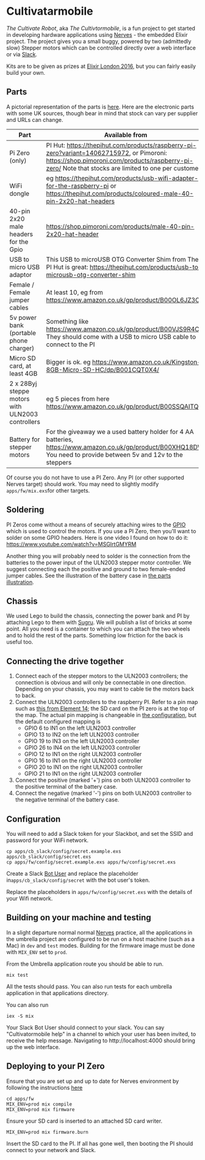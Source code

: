 # Cultivatarmobile

_The Cultivate Robot_, aka _The Cultivtormobile_, is a fun project to get started in developing hardware applications using [Nerves](https://github.com/nerves-project/nerves) - the embedded Elixir project. The project gives you a small buggy, powered by two (admittedly slow) Stepper motors which can be controlled directly over a web interface or via [Slack](https://slack.com).

Kits are to be given as prizes at [Elixir London 2016](http://www.elixir.london), but you can fairly easily build your own.

## Parts

A pictorial representation of the parts is [here](docs/robot_parts_sheet.pdf). Here are the electronic parts with some UK sources, though bear in mind that stock can vary per supplier and URLs can change.

| Part | Available from |
|------|----------------|
| Pi Zero (only) | PI Hut: https://thepihut.com/products/raspberry-pi-zero?variant=14062715972, or Pimoroni: https://shop.pimoroni.com/products/raspberry-pi-zero/ Note that stocks are limited to one per customer. |
| WiFi dongle | eg https://thepihut.com/products/usb-wifi-adapter-for-the-raspberry-pi or https://thepihut.com/products/coloured-male-40-pin-2x20-hat-headers |
| 40-pin 2x20 male headers for the Gpio | https://shop.pimoroni.com/products/male-40-pin-2x20-hat-header |
| USB to micro USB adaptor | This USB to microUSB OTG Converter Shim from The PI Hut is great: https://thepihut.com/products/usb-to-microusb-otg-converter-shim |
| Female / Female jumper cables | At least 10, eg from https://www.amazon.co.uk/gp/product/B00OL6JZ3C/ |
| 5v power bank (portable phone charger) | Something like https://www.amazon.co.uk/gp/product/B00VJS9R4C. They should come with a USB to micro USB cable to connect to the PI | 
| Micro SD card, at least 4GB | Bigger is ok. eg https://www.amazon.co.uk/Kingston-8GB-Micro-SD-HC/dp/B001CQT0X4/ |
| 2 x 28Byj steppe motors with ULN2003 controllers | eg 5 pieces from here https://www.amazon.co.uk/gp/product/B00SSQAITQ | 
| Battery for stepper motors | For the giveaway we a used battery holder for 4 AA batteries, https://www.amazon.co.uk/gp/product/B00XHQ18DW. You need to provide between 5v and 12v to the steppers |

Of course you do not have to use a PI Zero. Any PI (or other supported Nerves target) should work. You may need to slightly modify `apps/fw/mix.exs`for other targets.


## Soldering

PI Zeros come without a means of securely attaching wires to the [GPIO](https://en.wikipedia.org/wiki/General-purpose_input/output) which is used to control the motors. If you use a PI Zero, then you'll want to solder on some GPIO headers. Here is one video I found on how to do it: https://www.youtube.com/watch?v=MSGIrtGMYRM

Another thing you will probably need to solder is the connection from the batteries to the power input of the ULN2003 stepper motor controller. We suggest connecting each the positive and ground to two female-ended jumper cables. See the illustration of the battery case in [the parts illustration](docs/robot_parts_sheet.pdf).

## Chassis

We used Lego to build the chassis, connecting the power bank and PI by attaching Lego to them with [Sugru](https://sugru.com). We will publish a list of bricks at some point. All you need is a container to which you can attach the two wheels and to hold the rest of the parts. Something low friction for the back is useful too.

## Connecting the drive together

1. Connect each of the stepper motors to the ULN2003 controllers; the connection is obvious and will only be connectable in one direction. Depending on your chassis, you may want to cable tie the motors back to back.
1. Connect the ULN2003 controllers to the raspberry PI. Refer to a pin map such as [this from Element 14](https://www.element14.com/community/docs/DOC-73950/l/raspberry-pi-3-model-b-gpio-40-pin-block-pinout); the SD card on the PI zero is at the top of the map. The actual pin mapping is changeable in [the configuration](master/apps/cb_locomotion/config/config.exs), but the default configured mapping is
    * GPIO  6 to IN1 on the left ULN2003 controller
    * GPIO 13 to IN2 on the left ULN2003 controller
    * GPIO 19 to IN3 on the left ULN2003 controller
    * GPIO 26 to IN4 on the left ULN2003 controller
    * GPIO 12 to IN1 on the right ULN2003 controller
    * GPIO 16 to IN1 on the right ULN2003 controller
    * GPIO 20 to IN1 on the right ULN2003 controller
    * GPIO 21 to IN1 on the right ULN2003 controller
1. Connect the positive (marked '+') pins on both ULN2003 controller to the positive terminal of the battery case.
1. Connect the negative (marked '-') pins on both ULN2003 controller to the negative terminal of the battery case.

## Configuration

You will need to add a Slack token for your Slackbot, and set the SSID and password for your WiFi network.

```
cp apps/cb_slack/config/secret.example.exs apps/cb_slack/config/secret.exs 
cp apps/fw/config/secret.example.exs apps/fw/config/secret.exs 
```

Create a Slack [Bot User](https://api.slack.com/bot-users) and replace the placeholder in`apps/cb_slack/config/secret` with the bot user's token.

Replace the placeholders in `apps/fw/config/secret.exs` with the details of your Wifi network.

## Building on your machine and testing

In a slight departure normal normal [Nerves](https://github.com/nerves-project/nerves) practice, all the applications in the umbrella project are configured to be run on a host machine (such as a Mac) in `dev` and `test` modes. Building for the firmware image must be done with `MIX_ENV` set to `prod`.

From the Umbrella application route you should be able to run.

```
mix test
```

All the tests should pass. You can also run tests for each umbrella application in that applications directory.

You can also run

```
iex -S mix
```

Your Slack Bot User should connect to your slack. You can say "Cultivatormobile help" in a channel to which your user has been invited, to receive the help message. Navigating to http://localhost:4000 should bring up the web interface.

## Deploying to your PI Zero

Ensure that you are set up and up to date for Nerves environment by following the instructions [here](https://hexdocs.pm/nerves/installation.html)

```
cd apps/fw
MIX_ENV=prod mix compile
MIX_ENV=prod mix firmware
```
Ensure your SD card is inserted to an attached SD card writer.

```
MIX_ENV=prod mix firmware.burn
```

Insert the SD card to the PI. If all has gone well, then booting the PI should connect to your network and Slack.
